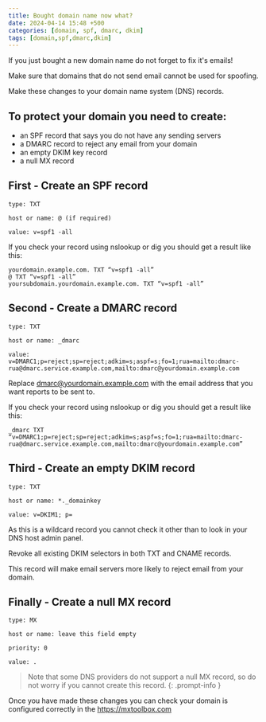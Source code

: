 ```yaml
---
title: Bought domain name now what?
date: 2024-04-14 15:48 +500
categories: [domain, spf, dmarc, dkim]
tags: [domain,spf,dmarc,dkim]
---
```



If you just bought a new domain name do not forget to fix it's emails! 

Make sure that domains that do not send email cannot be used for spoofing.

Make these changes to your domain name system (DNS) records.

## To protect your domain you need to create:

* an SPF record that says you do not have any sending servers
* a DMARC record to reject any email from your domain
* an empty DKIM key record
* a null MX record

## First - Create an SPF record

```
type: TXT

host or name: @ (if required)

value: v=spf1 -all
```
If you check your record using nslookup or dig you should get a result like this:
```
yourdomain.example.com. TXT “v=spf1 -all”
@ TXT “v=spf1 -all”
yoursubdomain.yourdomain.example.com. TXT “v=spf1 -all”
```

## Second - Create a DMARC record

```
type: TXT

host or name: _dmarc

value: v=DMARC1;p=reject;sp=reject;adkim=s;aspf=s;fo=1;rua=mailto:dmarc-rua@dmarc.service.example.com,mailto:dmarc@yourdomain.example.com
```
Replace dmarc@yourdomain.example.com with the email address that you want reports to be sent to.

If you check your record using nslookup or dig you should get a result like this:

```
_dmarc TXT “v=DMARC1;p=reject;sp=reject;adkim=s;aspf=s;fo=1;rua=mailto:dmarc-rua@dmarc.service.example.com,mailto:dmarc@yourdomain.example.com”
```


## Third - Create an empty DKIM record

```
type: TXT

host or name: *._domainkey

value: v=DKIM1; p=
```

As this is a wildcard record you cannot check it other than to look in your DNS host admin panel.

Revoke all existing DKIM selectors in both TXT and CNAME records.

This record will make email servers more likely to reject email from your domain.


## Finally - Create a null MX record

```
type: MX

host or name: leave this field empty

priority: 0

value: .
```


> Note that some DNS providers do not support a null MX record, so do not worry if you cannot create this record.
{: .prompt-info }

Once you have made these changes you can check your domain is configured correctly in the <https://mxtoolbox.com>
